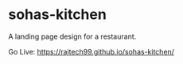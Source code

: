 # sohas-kitchen
A landing page design for a restaurant.

Go Live: https://rajtech99.github.io/sohas-kitchen/
